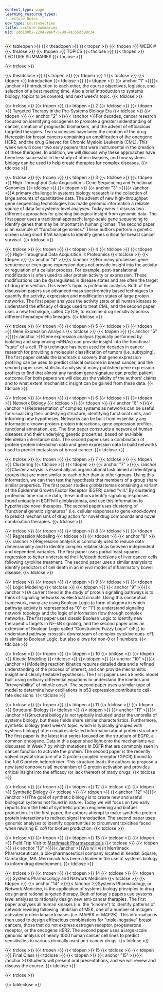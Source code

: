 ```yaml
---
content_type: page
learning_resource_types:
- Lecture Notes
ocw_type: CourseSection
title: Lecture Summaries
uid: 2dd100b2-2204-9a6f-5799-4a365dc98c34
---
```


{{< tableopen >}}
{{< theadopen >}}
{{< tropen >}}
{{< thopen >}}
WEEK #
{{< thclose >}}
{{< thopen >}}
TOPICS
{{< thclose >}}
{{< thopen >}}
LECTURE SUMMARIES
{{< thclose >}}

{{< trclose >}}

{{< theadclose >}}
{{< tropen >}}
{{< tdopen >}}
1
{{< tdclose >}}
{{< tdopen >}}
Introduction
{{< tdclose >}}
{{< tdopen >}}
{{< anchor "1" >}}{{< /anchor >}}Introduction to each other, the course objectives, logistics, and selection of a best meeting time. Also a brief introduction to systems biology, topics to be covered, and next week's topic.
{{< tdclose >}}

{{< trclose >}}
{{< tropen >}}
{{< tdopen >}}
2
{{< tdclose >}}
{{< tdopen >}}
Targeted Therapy in the Pre-Systems Biology Era
{{< tdclose >}}
{{< tdopen >}}
{{< anchor "2" >}}{{< /anchor >}}For decades, cancer research focused on identifying oncogenes to promote a greater understanding of cancer, creation of prognostic biomarkers, and the advent of efficacious targeted therapies. Two successes have been the creation of the drug Herceptin for breast cancers containing an amplification of the oncogene HER2, and the drug Gleevec for Chronic Myeloid Leukemia (CML). This week we will cover two early papers that were instrumental in the creation of these therapies. In addition, we will discuss why these approaches have been less successful in the study of other diseases, and how systems biology can be used to help create therapies for complex diseases.
{{< tdclose >}}

{{< trclose >}}
{{< tropen >}}
{{< tdopen >}}
3
{{< tdclose >}}
{{< tdopen >}}
High-Throughput Data Acquisition I: Gene Sequencing and Functional Genomics
{{< tdclose >}}
{{< tdopen >}}
{{< anchor "3" >}}{{< /anchor >}}A primary challenge in systems biology research is the collection of large amounts of quantitative data. The advent of new high-throughput gene sequencing technologies has made genomic information a reliable source of data for systems-level analyses. Today we will discuss two different approaches for gleaning biological insight from genomic data. The first paper uses a traditional approach: large-scale gene sequencing to identify genes that may be important in human gliomas. The second paper is an example of "functional genomics." These authors perform a genetic screen using short RNA hairpins to identify genes critical for breast cancer survival.
{{< tdclose >}}

{{< trclose >}}
{{< tropen >}}
{{< tdopen >}}
4
{{< tdclose >}}
{{< tdopen >}}
High-Throughput Data Acquisition II: Proteomics
{{< tdclose >}}
{{< tdopen >}}
{{< anchor "4" >}}{{< /anchor >}}For many processes gene sequence or even gene expression does not provide insight into the activity or regulation of a cellular process. For example, post-translational modification is often used to alter protein activity or expression. These modifications can be dysregulated in disease states and are often the target of drug intervention. This week's topic is proteomic analysis. Both of the discussion papers use advanced mass spectrometry based techniques to quantify the activity, expression and modification states of large protein networks. The first paper analyzes the activity state of all human kinases to understand the efficacy of drugs used to treat CML, and the second paper uses a new technique, called CyTOF, to examine drug sensitivity across different hematopoietic lineages.
{{< tdclose >}}

{{< trclose >}}
{{< tropen >}}
{{< tdopen >}}
5
{{< tdclose >}}
{{< tdopen >}}
Gene Expression Analysis
{{< tdclose >}}
{{< tdopen >}}
{{< anchor "5" >}}{{< /anchor >}}Gene expression analysis (typically performed by isolating and sequencing mRNAs) can provide insight into the functional "state" of a cell. This technique has been used for decades in cancer research for providing a molecular classification of tumors (i.e. subtyping). The first paper details the landmark discovery that gene expression profiling can be used to predict clinical outcome in breast cancer, and the second paper uses statistical analysis of many published gene expression profiles to find that almost any random gene signature can predict patient outcome. For both papers we will discuss the validity of the authors' claims and to what extent mechanistic insight can be gained from these data.
{{< tdclose >}}

{{< trclose >}}
{{< tropen >}}
{{< tdopen >}}
6
{{< tdclose >}}
{{< tdopen >}}
Network Biology
{{< tdclose >}}
{{< tdopen >}}
{{< anchor "6" >}}{{< /anchor >}}Representation of complex systems as networks can be useful for visualizing their underlying structure, identifying functional units, and informing new hypotheses. Networks can be built from essentially any information: known protein-protein interactions, gene expression profiles, functional annotation, etc. The first paper constructs a network of human diseases and their underlying genetic properties, based on available Mendelian inheritance data. The second paper uses a combination of protein-protein interaction data and gene expression data to build networks used to predict metastasis of breast cancer.
{{< tdclose >}}

{{< trclose >}}
{{< tropen >}}
{{< tdopen >}}
7
{{< tdclose >}}
{{< tdopen >}}
Clustering
{{< tdclose >}}
{{< tdopen >}}
{{< anchor "7" >}}{{< /anchor >}}Cluster analysis is essentially an organizational task aimed at identifying groups that are more similar to each other than to other groups. Using this information, we can then test the hypothesis that members of a group share similar properties. The first paper studies glioblastomas containing a variant of the Epidermal Growth Factor Receptor (EGFR) called "vIII." By clustering proteomic time-course data, these authors identify signaling responses found uniquely in EGFRvIII glioblastomas, and use this information to hypothesize novel therapies. The second paper uses clustering of "functional genetic signatures" (i.e. cellular responses to gene knockdown) to predict mechanisms of drug action for novel drug compounds and novel combination therapies.
{{< tdclose >}}

{{< trclose >}}
{{< tropen >}}
{{< tdopen >}}
8
{{< tdclose >}}
{{< tdopen >}}
Regression Modeling
{{< tdclose >}}
{{< tdopen >}}
{{< anchor "8" >}}{{< /anchor >}}Regression analysis is commonly used to reduce data dimensionality and to identify complex relationships between independent and dependent variables. The first paper uses partial least squares regression to better understand the life/death decisions of liver cancer cells following cytokine treatment. The second paper uses a similar analysis to identify predictors of cell death in an _in vivo_ model of inflammatory bowel disease.
{{< tdclose >}}

{{< trclose >}}
{{< tropen >}}
{{< tdopen >}}
9
{{< tdclose >}}
{{< tdopen >}}
Logic Modeling
{{< tdclose >}}
{{< tdopen >}}
{{< anchor "9" >}}{{< /anchor >}}A current trend in the study of protein signaling pathways is to think of signaling networks as electrical circuits. Using this conceptual framework, many are using Boolean Logic (a form of algebra in which pathway activity is represented as "0" or "1") to understand signaling network topology and the logic of information flow through complex networks. The first paper uses classic Boolean Logic to identify new therapeutic targets in NF-kB signaling, and the second paper uses an extension of Boolean Logic called "Constrained Fuzzy Logic" (cFL) to understand pathway crosstalk downstream of complex cytokine cues. cFL is similar to Boolean Logic, but also allows for non-0 or 1 numbers.
{{< tdclose >}}

{{< trclose >}}
{{< tropen >}}
{{< tdopen >}}
10
{{< tdclose >}}
{{< tdopen >}}
Kinetic Modeling
{{< tdclose >}}
{{< tdopen >}}
{{< anchor "10" >}}{{< /anchor >}}Modeling reaction kinetics requires detailed data and a refined understanding of the process of interest, and can provide mechanistic insight and clearly testable hypotheses. The first paper uses a kinetic model built using ordinary differential equations to understand the kinetics and "irreversibility" of mitotic onset. The second paper uses a similar type of model to determine how oscillations in p53 expression contribute to cell-fate decisions.
{{< tdclose >}}

{{< trclose >}}
{{< tropen >}}
{{< tdopen >}}
11
{{< tdclose >}}
{{< tdopen >}}
Structural Biology
{{< tdclose >}}
{{< tdopen >}}
{{< anchor "11" >}}{{< /anchor >}}Structural biology is not typically included under the umbrella of systems biology, but these fields share similar characteristics. Furthermore, synthetic biology (next week's topic, which is typically grouped with systems biology) often requires detailed information about protein structure. The first paper is the latest in a series focused on the structure of EGFR, a common oncogene. Data in this paper shed light onto the mechanisms we discussed in Week 7 by which mutations in EGFR that are commonly seen in cancer function to activate the protein. The second paper is the recently solved crystal structure of a G protein coupled receptor (GPCR) bound to the full G protein heterotrimer. This structure leads the authors to propose a new (and controversial) mechanism of G protein activation and provides critical insight into the efficacy (or lack thereof) of many drugs.
{{< tdclose >}}

{{< trclose >}}
{{< tropen >}}
{{< tdopen >}}
12
{{< tdclose >}}
{{< tdopen >}}
Synthetic Biology
{{< tdclose >}}
{{< tdopen >}}
{{< anchor "12" >}}{{< /anchor >}}The goal of synthetic biology is to create new and useful biological systems not found in nature. Today we will focus on two early reports from the field of synthetic protein engineering and biofuel production. In the first paper, the authors attempt to make synthetic protein-protein interactions to redirect signal transduction. The second paper uses genomic analyses to identify opportunities to circumvent toxicities faced when rewiring _E. coli_ for biofuel production.
{{< tdclose >}}

{{< trclose >}}
{{< tropen >}}
{{< tdopen >}}
13
{{< tdclose >}}
{{< tdopen >}}
Field Trip Visit to [Merrimack Pharmaceuticals](http://www.merrimackpharma.com/)
{{< tdclose >}}
{{< tdopen >}}
{{< anchor "13" >}}{{< /anchor >}}We will visit Merrimack Pharmaceuticals, a bio-pharmaceutical company located in Kendall Square, Cambridge, MA. Merrimack has been a leader in the use of systems biology to inform drug development.
{{< tdclose >}}

{{< trclose >}}
{{< tropen >}}
{{< tdopen >}}
14
{{< tdclose >}}
{{< tdopen >}}
Systems Pharmacology and Network Medicine
{{< tdclose >}}
{{< tdopen >}}
{{< anchor "14" >}}{{< /anchor >}}Systems Pharmacology, or Network Medicine, is the application of systems biology principles to drug design and rational targeted therapy. Both of today's papers use systems level analyses to rationally design new anti-cancer therapies. The first paper analyses all human kinases (i.e. the "kinome") to identify patterns of network rewiring following inhibition of MEK, one of a number of mitogen activated protein kinase kinases (i.e. MAPKK or MAP2K). This information is then used to design efficacious combinations for "triple-negative" breast cancers, those that do not express estrogen receptor, progesterone receptor, or the oncogene HER2. The second paper uses a large-scale genomic analysis of nearly 1000 human cancer cell lines to predict sensitivities to various clinically used anti-cancer drugs.
{{< tdclose >}}

{{< trclose >}}
{{< tropen >}}
{{< tdopen >}}
15
{{< tdclose >}}
{{< tdopen >}}
Final Class
{{< tdclose >}}
{{< tdopen >}}
{{< anchor "15" >}}{{< /anchor >}}Students will present oral presentations, and we will review and discuss the course.
{{< tdclose >}}

{{< trclose >}}

{{< tableclose >}}